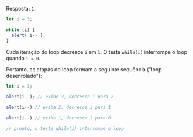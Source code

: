 Resposta: `1`.

```js run
let i = 3;

while (i) {
  alert( i-- );
}
```

Cada iteração do loop decresce `i` em `1`. O teste `while(i)` interrompe o loop quando `i = 0`.

Portanto, as etapas do loop formam a seguinte sequência ("loop desenrolado"):

```js
let i = 3;

alert(i--); // exibe 3, decresce i para 2

alert(i--) // exibe 2, decresce i para 1

alert(i--) // exibe 1, decresce i para 0

// pronto, o teste while(i) interrompe o loop
```
